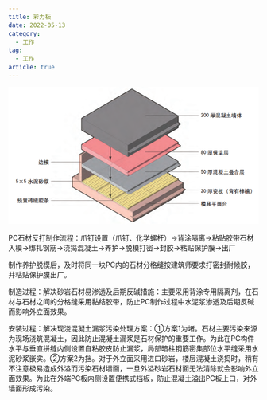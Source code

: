 ```yaml
---
title: 彩力板
date: 2022-05-13
category:
  - 工作
tag:
  - 工作
article: true
---
```


![image-20220518102529271](%E5%BD%A9%E5%8A%9B%E6%9D%BF.assets/image-20220518102529271.png)

PC石材反打制作流程：爪钉设置（爪钉、化学螺杆）→背涂隔离→粘贴胶带石材入模→绑扎钢筋→浇捣混凝土→养护→脱模打密→封胶→粘贴保护膜→出厂

制作养护脱模后，及时将同一块PC内的石材分格缝按建筑师要求打密封耐候胶，并粘贴保护膜出厂。

制造过程：解决砂岩石材易渗透及后期反碱措施：主要采用背涂专用隔离剂，在石材与石材之间的分格缝采用黏结胶带，防止PC制作过程中水泥浆渗透及后期反碱而影响外立面效果。

安装过程：解决现浇混凝土漏浆污染处理方案：①方案1为堵。石材主要污染来源为现场浇筑混凝土，因此防止混凝土漏浆是石材保护的重要工作。为此在PC构件水平与垂直拼缝内侧设置自粘胶皮防止漏浆，局部暗柱钢筋密集部位水平缝采用水泥砂浆嵌实。②方案2为挡。对于外立面采用进口砂岩，楼层混凝土浇捣时，稍有不注意极易造成外溢而污染石材墙面，一旦外溢砂岩石材面无法清除就会影响外立面效果。为此在外端PC板内侧设置便携式挡板，防止混凝土溢出PC板上口，对外墙面形成污染。